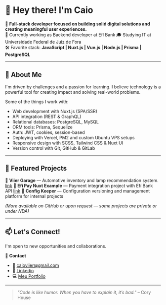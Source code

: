 # 👋 Hey there! I'm Caio

🎯 **Full-stack developer focused on building solid digital solutions and creating meaningful user experiences.**  
📍 Currently working as Backend developer at Efí Bank
🎓 Studying IT at Universidade Federal de Juiz de Fora  
🛠️ Favorite stack: **JavaScript | Nuxt.js | Vue.js | Node.js | Prisma | PostgreSQL**

---

## 💼 About Me

I'm driven by challenges and a passion for learning. I believe technology is a powerful tool for creating impact and solving real-world problems.

Some of the things I work with:

- Web development with Nuxt.js (SPA/SSR)
- API integration (REST & GraphQL)
- Relational databases: PostgreSQL, MySQL
- ORM tools: Prisma, Sequelize
- Auth: JWT, cookies, session-based
- Deploying with Vercel, PM2 and custom Ubuntu VPS setups
- Responsive design with SCSS, Tailwind CSS & Nuxt UI
- Version control with Git, GitHub & GitLab

---

## 🚀 Featured Projects

🔗 **Viier Garage** — Automotive inventory and lamp recommendation system. [link](www.viier.com.br)
🔗 **Efí Pay Nuxt Example** — Payment integration project with Efí Bank API  [link](https://efi-pay-nuxt-example.vercel.app/)
🔗 **Config Keeper** — Configuration versioning and management platform for internal projects  

*(More available on GitHub or upon request — some projects are private or under NDA)*

---

## 📫 Let's Connect!

I'm open to new opportunities and collaborations.

📩 **Contact**  
- 📧 caioviier@gmail.com
- 🔗 [Linkedin](https://linkedin.com/in/caioviier)  
- 💻 [Meu Portfolio](https://caiohenvieira.com.br)

---

> _"Code is like humor. When you have to explain it, it’s bad."_ – Cory House

